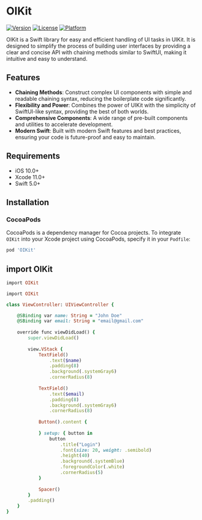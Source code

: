 # OIKit

[![Version](https://img.shields.io/cocoapods/v/OIKit.svg?style=flat)](https://cocoapods.org/pods/OIKit)
[![License](https://img.shields.io/cocoapods/l/OIKit.svg?style=flat)](https://cocoapods.org/pods/OIKit)
[![Platform](https://img.shields.io/cocoapods/p/OIKit.svg?style=flat)](https://cocoapods.org/pods/OIKit)

OIKit is a Swift library for easy and efficient handling of UI tasks in UIKit. It is designed to simplify the process of building user interfaces by providing a clear and concise API with chaining methods similar to SwiftUI, making it intuitive and easy to understand.

## Features

- **Chaining Methods**: Construct complex UI components with simple and readable chaining syntax, reducing the boilerplate code significantly.
- **Flexibility and Power**: Combines the power of UIKit with the simplicity of SwiftUI-like syntax, providing the best of both worlds.
- **Comprehensive Components**: A wide range of pre-built components and utilities to accelerate development.
- **Modern Swift**: Built with modern Swift features and best practices, ensuring your code is future-proof and easy to maintain.

## Requirements

- iOS 10.0+
- Xcode 11.0+
- Swift 5.0+

## Installation

### CocoaPods

CocoaPods is a dependency manager for Cocoa projects. To integrate `OIKit` into your Xcode project using CocoaPods, specify it in your `Podfile`:

```ruby
pod 'OIKit'
```

## import OIKit
```ruby
import OIKit
```

```ruby
import OIKit

class ViewController: UIViewController {

    @SBinding var name: String = "John Doe"
    @SBinding var email: String = "email@gmail.com"
    
    override func viewDidLoad() {
        super.viewDidLoad()
        
        view.VStack {
            TextField()
                .text($name)
                .padding(8)
                .background(.systemGray6)
                .cornerRadius(8)
            
            TextField()
                .text($email)
                .padding(8)
                .background(.systemGray6)
                .cornerRadius(8)
            
            Button().content {
                
            } setup: { button in
                button
                    .title("Login")
                    .font(size: 20, weight: .semibold)
                    .height(40)
                    .background(.systemBlue)
                    .foregroundColor(.white)
                    .cornerRadius(5)
            }
            
            Spacer()
        }
        .padding()
    }
}
```
